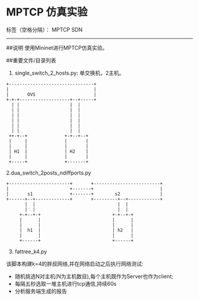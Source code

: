 # MPTCP 仿真实验

标签（空格分隔）： MPTCP SDN

---

##说明
使用Mininet进行MPTCP仿真实验。

##重要文件/目录列表
1. single_switch_2_hosts.py:
单交换机，2主机。

```
+--------------------------------+
|                                |
|       OVS                      |
+-+-+-------------------+--+-----+
  | |                   |  |
  | |                   |  |
  | |                   |  |
  | |                   |  |
  | |                   |  |
  | |                   |  |
 ++-+--+              +-+--+--+
 |     |              |       |
 |     |              |       |
 | H1  |              | H2    |
 |     |              |       |
 +-----+              +-------+

```
2.dua_switch_2posts_ndiffports.py
```
+-----------------------+       +-------------------------+
|                       +-------+                         |
|       s1              +-------+        s2               |
+------+--+-------------+       +---------+--+------------+
       |  |                               |  |
       |  |                               |  |
     +-+--+-+                           +-+--+-+
     |      |                           |      |
     |      |                           |      |
     |  h1  |                           | h2   |
     |      |                           |      |
     +------+                           +------+

```

3. fattree_k4.py

该脚本构建k=4的胖叔网络,并在网络启动之后执行网络测试:

- 随机挑选N对主机(N为主机数目),每个主机既作为Server也作为client;
- 每隔五秒选取一堆主机进行tcp通信,持续60s
- 分析服务端生成的报告
